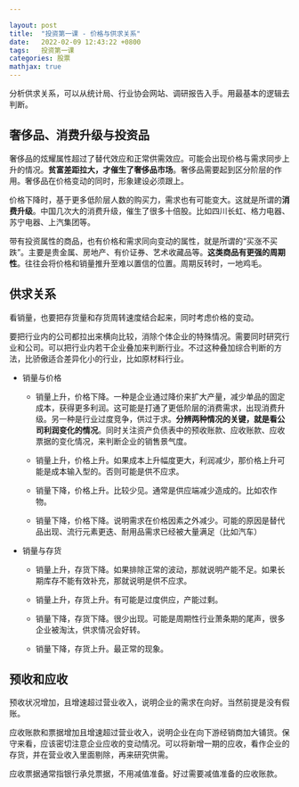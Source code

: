 ```yaml
---

layout: post
title:  "投资第一课 - 价格与供求关系"
date:   2022-02-09 12:43:22 +0800
tags:   投资第一课
categories: 股票
mathjax: true
---
```


分析供求关系，可以从统计局、行业协会网站、调研报告入手。用最基本的逻辑去判断。

## 奢侈品、消费升级与投资品

奢侈品的炫耀属性超过了替代效应和正常供需效应。可能会出现价格与需求同步上升的情况。**贫富差距拉大，才催生了奢侈品市场**。奢侈品需要起到区分阶层的作用。奢侈品在价格变动的同时，形象建设必须跟上。

价格下降时，基于更多低阶层人数的购买力，需求也有可能变大。这就是所谓的**消费升级**。中国几次大的消费升级，催生了很多十倍股。比如四川长虹、格力电器、苏宁电器、上汽集团等。

带有投资属性的商品，也有价格和需求同向变动的属性，就是所谓的“买涨不买跌”。主要是贵金属、房地产、有价证券、艺术收藏品等。**这类商品有更强的周期性**。往往会将价格和销量推升至难以置信的位置。周期反转时，一地鸡毛。

## 供求关系

看销量，也要把存货量和存货周转速度结合起来，同时考虑价格的变动。

要把行业内的公司都拉出来横向比较，消除个体企业的特殊情况。需要同时研究行业和公司。可以把行业内若干企业叠加来判断行业。不过这种叠加综合判断的方法，比骄傲适合差异化小的行业，比如原材料行业。

+ 销量与价格
  
  + 销量上升，价格下降。一种是企业通过降价来扩大产量，减少单品的固定成本，获得更多利润。这可能是打通了更低阶层的消费需求，出现消费升级。另一种是行业过度竞争，供过于求。**分辨两种情况的关键，就是看公司利润变化的情况**。同时关注资产负债表中的预收账款、应收账款、应收票据的变化情况，来判断企业的销售景气度。
  
  + 销量上升，价格上升。如果成本上升幅度更大，利润减少，那价格上升可能是成本输入型的。否则可能是供不应求。
  
  + 销量下降，价格上升。比较少见。通常是供应端减少造成的。比如农作物。
  
  + 销量下降，价格下降。说明需求在价格因素之外减少。可能的原因是替代品出现、流行元素更迭、耐用品需求已经被大量满足（比如汽车）

+ 销量与存货
  
  + 销量上升，存货下降。如果排除正常的波动，那就说明产能不足。如果长期库存不能有效补充，那就说明是供不应求。
  
  + 销量上升，存货上升。有可能是过度供应，产能过剩。
  
  + 销量下降，存货下降。很少出现。可能是周期性行业萧条期的尾声，很多企业被淘汰，供求情况会好转。
  
  + 销量下降，存货上升。最正常的现象。

## 预收和应收

预收状况增加，且增速超过营业收入，说明企业的需求在向好。当然前提是没有假账。

应收账款和票据增加且增速超过营业收入，说明企业在向下游经销商加大铺货。保守来看，应该密切注意企业应收的变动情况。可以将新增一期的应收，看作企业的存货，并在营业收入里面剔除，再来研究供需。

应收票据通常指银行承兑票据，不用减值准备。好过需要减值准备的应收账款。


